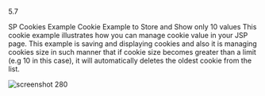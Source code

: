 5.7

SP Cookies Example
Cookie Example to Store and Show only 10 values
This cookie example illustrates how you can manage cookie value in your JSP page. This example is saving and displaying cookies and also it is managing cookies size in such manner that if cookie size becomes greater than a limit (e.g 10 in this case), it will automatically deletes the oldest cookie from the list.

![screenshot 280](https://cloud.githubusercontent.com/assets/16977137/14416763/6ff611f8-ffcb-11e5-902e-8fa2c30c5a9b.png)
